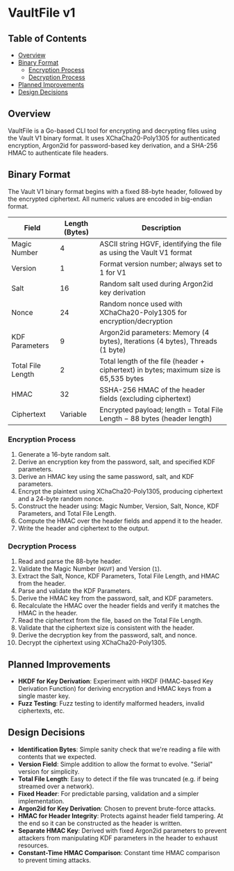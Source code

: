 # VaultFile v1

## Table of Contents

- [Overview](#overview)
- [Binary Format](#binary-format)
    - [Encryption Process](#encryption-process)
    - [Decryption Process](#decryption-process)
- [Planned Improvements](#planned-improvements)
- [Design Decisions](#design-decisions)

## Overview

VaultFile is a Go-based CLI tool for encrypting and decrypting files using the Vault V1 binary format. It uses XChaCha20-Poly1305 for authenticated encryption, Argon2id for password-based key derivation, and a SHA-256 HMAC to authenticate file headers.

## Binary Format
The Vault V1 binary format begins with a fixed 88-byte header, followed by the encrypted ciphertext. All numeric values are encoded in big-endian format.

| Field             | Length (Bytes) | Description                                                                              |
|-------------------|----------------|------------------------------------------------------------------------------------------|
| Magic Number      | 4              | ASCII string HGVF, identifying the file as using the Vault V1 format                     |
| Version           | 1              | Format version number; always set to 1 for V1                                            |
| Salt              | 16             | Random salt used during Argon2id key derivation                                          |
| Nonce             | 24             | Random nonce used with XChaCha20-Poly1305 for encryption/decryption                      |
| KDF Parameters    | 9              | Argon2id parameters: Memory (4 bytes), Iterations (4 bytes), Threads (1 byte)            |
| Total File Length | 2              | Total length of the file (header + ciphertext) in bytes; maximum size is 65,535 bytes    |
| HMAC              | 32             | SSHA-256 HMAC of the header fields (excluding ciphertext)                                | 
| Ciphertext        | Variable       | Encrypted payload; length = Total File Length − 88 bytes (header length)                 |

### Encryption Process
1. Generate a 16-byte random salt.
2. Derive an encryption key from the password, salt, and specified KDF parameters.
3. Derive an HMAC key using the same password, salt, and KDF parameters.
4. Encrypt the plaintext using XChaCha20-Poly1305, producing ciphertext and a 24-byte random nonce.
5. Construct the header using: Magic Number, Version, Salt, Nonce, KDF Parameters, and Total File Length.
6. Compute the HMAC over the header fields and append it to the header.
7. Write the header and ciphertext to the output.

### Decryption Process
1. Read and parse the 88-byte header.
2. Validate the Magic Number (`HGVF`) and Version (`1`).
3. Extract the Salt, Nonce, KDF Parameters, Total File Length, and HMAC from the header.
4. Parse and validate the KDF Parameters.
5. Derive the HMAC key from the password, salt, and KDF parameters.
6. Recalculate the HMAC over the header fields and verify it matches the HMAC in the header.
7. Read the ciphertext from the file, based on the Total File Length.
8. Validate that the ciphertext size is consistent with the header.
9. Derive the decryption key from the password, salt, and nonce.
10. Decrypt the ciphertext using XChaCha20-Poly1305.

## Planned Improvements
- **HKDF for Key Derivation**: Experiment with HKDF (HMAC-based Key Derivation Function) for deriving encryption and HMAC keys from a single master key.
- **Fuzz Testing**: Fuzz testing to identify malformed headers, invalid ciphertexts, etc.

## Design Decisions
- **Identification Bytes**: Simple sanity check that we're reading a file with contents that we expected.
- **Version Field**: Simple addition to allow the format to evolve. "Serial" version for simplicity.
- **Total File Length**: Easy to detect if the file was truncated (e.g. if being streamed over a network).
- **Fixed Header**: For predictable parsing, validation and a simpler implementation.
- **Argon2id for Key Derivation**: Chosen to prevent brute-force attacks.
- **HMAC for Header Integrity**: Protects against header field tampering. At the end so it can be constructed as the header is written.
- **Separate HMAC Key**: Derived with fixed Argon2id parameters to prevent attackers from manipulating KDF parameters in the header to exhaust resources.
- **Constant-Time HMAC Comparison**: Constant time HMAC comparison to prevent timing attacks.